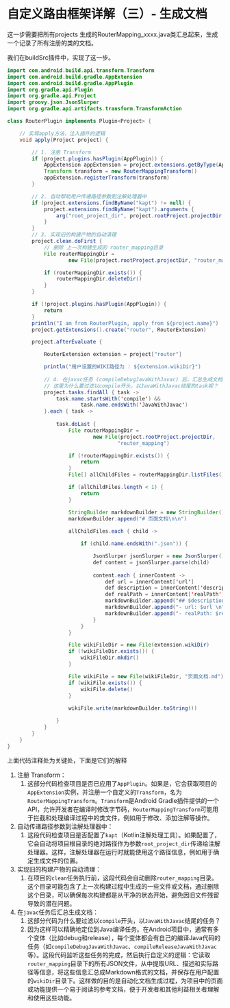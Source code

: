 # 自定义路由框架详解（三）- 生成文档



这一步需要把所有projects 生成的RouterMapping_xxxx.java类汇总起来，生成一个记录了所有注册的类的文档。

我们在buildSrc插件中，实现了这一步。

```Java
import com.android.build.api.transform.Transform
import com.android.build.gradle.AppExtension
import com.android.build.gradle.AppPlugin
import org.gradle.api.Plugin
import org.gradle.api.Project
import groovy.json.JsonSlurper
import org.gradle.api.artifacts.transform.TransformAction

class RouterPlugin implements Plugin<Project> {

    // 实现apply方法，注入插件的逻辑
    void apply(Project project) {

        // 1. 注册 Transform
        if (project.plugins.hasPlugin(AppPlugin)) {
            AppExtension appExtension = project.extensions.getByType(AppExtension)
            Transform transform = new RouterMappingTransform()
            appExtension.registerTransform(transform)
        }

        // 2. 自动帮助用户传递路径参数到注解处理器中
        if (project.extensions.findByName("kapt") != null) {
            project.extensions.findByName("kapt").arguments {
                arg("root_project_dir", project.rootProject.projectDir.absolutePath)
            }
        }
        // 3. 实现旧的构建产物的自动清理
        project.clean.doFirst {
            // 删除 上一次构建生成的 router_mapping目录
            File routerMappingDir =
                    new File(project.rootProject.projectDir, "router_mapping")

            if (routerMappingDir.exists()) {
                routerMappingDir.deleteDir()
            }
        }

        if (!project.plugins.hasPlugin(AppPlugin)) {
            return
        }
        println("I am from RouterPlugin, apply from ${project.name}")
        project.getExtensions().create("router", RouterExtension)

        project.afterEvaluate {

            RouterExtension extension = project["router"]

            println("用户设置的WIKI路径为 : ${extension.wikiDir}")
            
            // 4. 在javac任务 (compileDebugJavaWithJavac) 后，汇总生成文档
            // 这里为什么要过滤以compile开头，以JavaWithJavac结尾的task呢？
            project.tasks.findAll { task ->
                task.name.startsWith('compile') &&
                        task.name.endsWith('JavaWithJavac')
            }.each { task ->
                
                task.doLast {
                    File routerMappingDir =
                            new File(project.rootProject.projectDir,
                                    "router_mapping")

                    if (!routerMappingDir.exists()) {
                        return
                    }
                    File[] allChildFiles = routerMappingDir.listFiles()

                    if (allChildFiles.length < 1) {
                        return
                    }

                    StringBuilder markdownBuilder = new StringBuilder()
                    markdownBuilder.append("# 页面文档\n\n")
                    
                    allChildFiles.each { child ->

                        if (child.name.endsWith(".json")) {

                            JsonSlurper jsonSlurper = new JsonSlurper()
                            def content = jsonSlurper.parse(child)
                            
                            content.each { innerContent ->
                                def url = innerContent['url']
                                def description = innerContent['description']
                                def realPath = innerContent['realPath']
                                markdownBuilder.append("## $description \n")
                                markdownBuilder.append("- url: $url \n")
                                markdownBuilder.append("- realPath: $realPath \n\n")
                            }
                        }
                    }

                    File wikiFileDir = new File(extension.wikiDir)
                    if (!wikiFileDir.exists()) {
                        wikiFileDir.mkdir()
                    }

                    File wikiFile = new File(wikiFileDir, "页面文档.md")
                    if (wikiFile.exists()) {
                        wikiFile.delete()
                    }
                    
                    wikiFile.write(markdownBuilder.toString())

                }
            }
        }
    }
}
```

上面代码注释处为关键处，下面是它们的解释

1. 注册 Transform：
   1.  这部分代码检查项目是否已应用了`AppPlugin`。如果是，它会获取项目的`AppExtension`实例，并注册一个自定义的`Transform`，名为`RouterMappingTransform`。`Transform`是Android Gradle插件提供的一个API，允许开发者在编译时修改字节码，`RouterMappingTransform`可能用于拦截和处理编译过程中的类文件，例如用于修改、添加注解等操作。
2. 自动传递路径参数到注解处理器中：
   1.  这段代码检查项目是否配置了`kapt`（Kotlin注解处理工具）。如果配置了，它会自动将项目根目录的绝对路径作为参数`root_project_dir`传递给注解处理器。这样，注解处理器在运行时就能使用这个路径信息，例如用于确定生成文件的位置。
3. 实现旧的构建产物的自动清理：
   1.  在项目的`clean`任务执行前，这段代码会自动删除`router_mapping`目录。这个目录可能包含了上一次构建过程中生成的一些文件或文档，通过删除这个目录，可以确保每次构建都是从干净的状态开始，避免因旧文件残留导致的潜在问题。
4. 在`javac`任务后汇总生成文档：
   1.  这部分代码为什么要过滤以`compile`开头，以`JavaWithJavac`结尾的任务？
   2.  因为这样可以精确地定位到Java编译任务。在Android项目中，通常有多个变体（比如debug和release），每个变体都会有自己的编译Java代码的任务（如`compileDebugJavaWithJavac`、`compileReleaseJavaWithJavac`等）。这段代码监听这些任务的完成，然后执行自定义的逻辑：它读取`router_mapping`目录下的所有JSON文件，从中提取URL、描述和实际路径等信息，将这些信息汇总成Markdown格式的文档，并保存在用户配置的`wikiDir`目录下。这样做的目的是自动化文档生成过程，为项目中的页面或功能提供一个易于阅读的参考文档，便于开发者和其他利益相关者理解和使用这些功能。